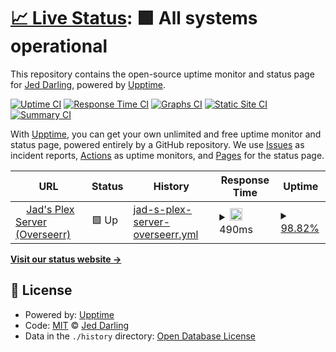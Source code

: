 # [📈 Live Status](https://hardheadjed.github.io/upptime): <!--live status--> **🟩 All systems operational**

This repository contains the open-source uptime monitor and status page for [Jed Darling](https://hardheadjed.github.io/upptime), powered by [Upptime](https://github.com/upptime/upptime).

[![Uptime CI](https://github.com/hardheadjed/upptime/workflows/Uptime%20CI/badge.svg)](https://github.com/hardheadjed/upptime/actions?query=workflow%3A%22Uptime+CI%22)
[![Response Time CI](https://github.com/hardheadjed/upptime/workflows/Response%20Time%20CI/badge.svg)](https://github.com/hardheadjed/upptime/actions?query=workflow%3A%22Response+Time+CI%22)
[![Graphs CI](https://github.com/hardheadjed/upptime/workflows/Graphs%20CI/badge.svg)](https://github.com/hardheadjed/upptime/actions?query=workflow%3A%22Graphs+CI%22)
[![Static Site CI](https://github.com/hardheadjed/upptime/workflows/Static%20Site%20CI/badge.svg)](https://github.com/hardheadjed/upptime/actions?query=workflow%3A%22Static+Site+CI%22)
[![Summary CI](https://github.com/hardheadjed/upptime/workflows/Summary%20CI/badge.svg)](https://github.com/hardheadjed/upptime/actions?query=workflow%3A%22Summary+CI%22)

With [Upptime](https://upptime.js.org), you can get your own unlimited and free uptime monitor and status page, powered entirely by a GitHub repository. We use [Issues](https://github.com/hardheadjed/upptime/issues) as incident reports, [Actions](https://github.com/hardheadjed/upptime/actions) as uptime monitors, and [Pages](https://hardheadjed.github.io/upptime) for the status page.

<!--start: status pages-->
<!-- This summary is generated by Upptime (https://github.com/upptime/upptime) -->
<!-- Do not edit this manually, your changes will be overwritten -->
<!-- prettier-ignore -->
| URL | Status | History | Response Time | Uptime |
| --- | ------ | ------- | ------------- | ------ |
| <img alt="" src="https://icons.duckduckgo.com/ip3/jadsplex.duckdns.org.ico" height="13"> [Jad's Plex Server (Overseerr)](https://jadsplex.duckdns.org) | 🟩 Up | [jad-s-plex-server-overseerr.yml](https://github.com/hardheadjed/jads-upptime/commits/HEAD/history/jad-s-plex-server-overseerr.yml) | <details><summary><img alt="Response time graph" src="./graphs/jad-s-plex-server-overseerr/response-time-week.png" height="20"> 490ms</summary><br><a href="https://hardheadjed.github.io/upptime/history/jad-s-plex-server-overseerr"><img alt="Response time 682" src="https://img.shields.io/endpoint?url=https%3A%2F%2Fraw.githubusercontent.com%2Fhardheadjed%2Fjads-upptime%2FHEAD%2Fapi%2Fjad-s-plex-server-overseerr%2Fresponse-time.json"></a><br><a href="https://hardheadjed.github.io/upptime/history/jad-s-plex-server-overseerr"><img alt="24-hour response time 402" src="https://img.shields.io/endpoint?url=https%3A%2F%2Fraw.githubusercontent.com%2Fhardheadjed%2Fjads-upptime%2FHEAD%2Fapi%2Fjad-s-plex-server-overseerr%2Fresponse-time-day.json"></a><br><a href="https://hardheadjed.github.io/upptime/history/jad-s-plex-server-overseerr"><img alt="7-day response time 490" src="https://img.shields.io/endpoint?url=https%3A%2F%2Fraw.githubusercontent.com%2Fhardheadjed%2Fjads-upptime%2FHEAD%2Fapi%2Fjad-s-plex-server-overseerr%2Fresponse-time-week.json"></a><br><a href="https://hardheadjed.github.io/upptime/history/jad-s-plex-server-overseerr"><img alt="30-day response time 682" src="https://img.shields.io/endpoint?url=https%3A%2F%2Fraw.githubusercontent.com%2Fhardheadjed%2Fjads-upptime%2FHEAD%2Fapi%2Fjad-s-plex-server-overseerr%2Fresponse-time-month.json"></a><br><a href="https://hardheadjed.github.io/upptime/history/jad-s-plex-server-overseerr"><img alt="1-year response time 682" src="https://img.shields.io/endpoint?url=https%3A%2F%2Fraw.githubusercontent.com%2Fhardheadjed%2Fjads-upptime%2FHEAD%2Fapi%2Fjad-s-plex-server-overseerr%2Fresponse-time-year.json"></a></details> | <details><summary><a href="https://hardheadjed.github.io/upptime/history/jad-s-plex-server-overseerr">98.82%</a></summary><a href="https://hardheadjed.github.io/upptime/history/jad-s-plex-server-overseerr"><img alt="All-time uptime 99.29%" src="https://img.shields.io/endpoint?url=https%3A%2F%2Fraw.githubusercontent.com%2Fhardheadjed%2Fjads-upptime%2FHEAD%2Fapi%2Fjad-s-plex-server-overseerr%2Fuptime.json"></a><br><a href="https://hardheadjed.github.io/upptime/history/jad-s-plex-server-overseerr"><img alt="24-hour uptime 95.24%" src="https://img.shields.io/endpoint?url=https%3A%2F%2Fraw.githubusercontent.com%2Fhardheadjed%2Fjads-upptime%2FHEAD%2Fapi%2Fjad-s-plex-server-overseerr%2Fuptime-day.json"></a><br><a href="https://hardheadjed.github.io/upptime/history/jad-s-plex-server-overseerr"><img alt="7-day uptime 98.82%" src="https://img.shields.io/endpoint?url=https%3A%2F%2Fraw.githubusercontent.com%2Fhardheadjed%2Fjads-upptime%2FHEAD%2Fapi%2Fjad-s-plex-server-overseerr%2Fuptime-week.json"></a><br><a href="https://hardheadjed.github.io/upptime/history/jad-s-plex-server-overseerr"><img alt="30-day uptime 99.29%" src="https://img.shields.io/endpoint?url=https%3A%2F%2Fraw.githubusercontent.com%2Fhardheadjed%2Fjads-upptime%2FHEAD%2Fapi%2Fjad-s-plex-server-overseerr%2Fuptime-month.json"></a><br><a href="https://hardheadjed.github.io/upptime/history/jad-s-plex-server-overseerr"><img alt="1-year uptime 99.29%" src="https://img.shields.io/endpoint?url=https%3A%2F%2Fraw.githubusercontent.com%2Fhardheadjed%2Fjads-upptime%2FHEAD%2Fapi%2Fjad-s-plex-server-overseerr%2Fuptime-year.json"></a></details>

<!--end: status pages-->

[**Visit our status website →**](https://hardheadjed.github.io/upptime)

## 📄 License

- Powered by: [Upptime](https://github.com/upptime/upptime)
- Code: [MIT](./LICENSE) © [Jed Darling](https://hardheadjed.github.io/upptime)
- Data in the `./history` directory: [Open Database License](https://opendatacommons.org/licenses/odbl/1-0/)
